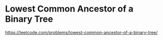 # Lowest Common Ancestor of a Binary Tree

https://leetcode.com/problems/lowest-common-ancestor-of-a-binary-tree/